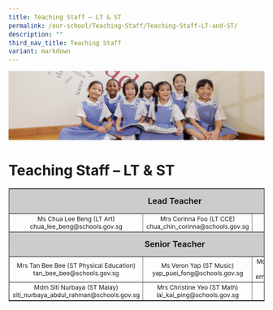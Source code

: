 ```yaml
---
title: Teaching Staff – LT & ST
permalink: /our-school/Teaching-Staff/Teaching-Staff-LT-and-ST/
description: ""
third_nav_title: Teaching Staff
variant: markdown
---
```

![](/images/UsefulVideos.jpg)

Teaching Staff – LT &amp; ST
========================

<table style="text-align: center; font-size: 12px; border-collapse: collapse;" border="1" width="100%">
<tbody>
<tr style="height: 42px;">
<td style="font-size: 16px; background-color: #cccccc; width: 93%; height: 42px; text-align: center" colspan="3"><strong>Lead&nbsp;Teacher</strong></td>
</tr>
<tr style="height: 26px;">
<td style="width: 32%; height: 26px;">Ms Chua Lee Beng (LT Art)<br>
chua_lee_beng@schools.gov.sg</td>
<td style="width: 31.0509%; height: 26px;">Mrs Corinna Foo (LT CCE)<br>
chua_chin_corinna@schools.gov.sg</td>
<td style="width: 29.9491%; height: 26px;"></td>
</tr>
<tr style="height: 42px;">
<td style="font-size: 16px; background-color: #cccccc; width: 93%; height: 42px; text-align: center" colspan="3"><strong>Senior Teacher</strong></td>
</tr>
<tr style="height: 26px;">
<td style="width: 32%; height: 26px;">Mrs Tan Bee Bee (ST Physical Education)<br>
tan_bee_bee@schools.gov.sg</td>
<td style="width: 31.0509%; height: 26px;">Ms Veron Yap (ST Music)<br>
yap_puei_fong@schools.gov.sg</td>
<td style="width: 29.9491%; height: 26px;">Mdm Ernie Salim (ST Lower Primary EL)<br>
ernie_salim@schools.gov.sg</td>
</tr>
<tr style="height: 26px;">
<td style="width: 32%; height: 26px;">Mdm Siti Nurbaya (ST Malay)<br>
siti_nurbaya_abdul_rahman@schools.gov.sg</td>
<td style="width: 31.0509%; height: 26px;">Mrs Christine Yeo (ST Math)<br>
lai_kai_ping@schools.gov.sg</td>
	
<td style="width: 29.9491%; height: 26px;"></td>
</tr>
</tbody>
</table>